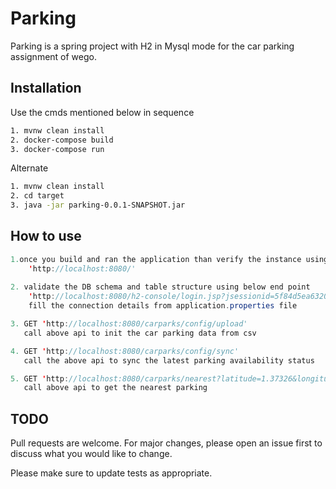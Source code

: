 # Parking

Parking is a spring project with H2 in Mysql mode for the car parking assignment of wego.

## Installation

Use the cmds mentioned below in sequence

```bash
1. mvnw clean install
2. docker-compose build
3. docker-compose run
```

Alternate

```bash
1. mvnw clean install
2. cd target
3. java -jar parking-0.0.1-SNAPSHOT.jar
```

## How to use

``` java
1.once you build and ran the application than verify the instance using below url
    'http://localhost:8080/'
    
2. validate the DB schema and table structure using below end point
    'http://localhost:8080/h2-console/login.jsp?jsessionid=5f84d5ea63206ad12719e00325e7baff'
    fill the connection details from application.properties file

3. GET 'http://localhost:8080/carparks/config/upload'
   call above api to init the car parking data from csv

4. GET 'http://localhost:8080/carparks/config/sync'
   call the above api to sync the latest parking availability status

5. GET 'http://localhost:8080/carparks/nearest?latitude=1.37326&longitude=103.897&page=1&par_page=5'
   call above api to get the nearest parking

```

## TODO

Pull requests are welcome. For major changes, please open an issue first to discuss what you would like to change.

Please make sure to update tests as appropriate.
